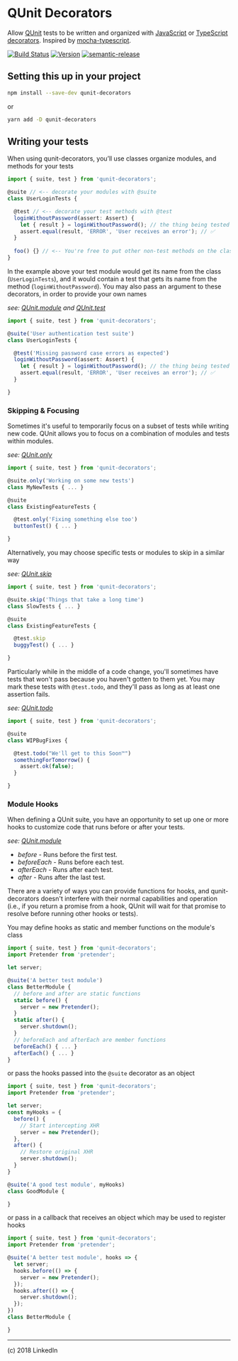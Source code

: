 # QUnit Decorators

Allow [QUnit](https://qunitjs.com/) tests to be written and organized with [JavaScript](https://github.com/tc39/proposal-decorators) or [TypeScript decorators](https://www.typescriptlang.org/docs/handbook/decorators.html). Inspired by [mocha-typescript](https://github.com/pana-cc/mocha-typescript).

[![Build Status](https://travis-ci.org/mike-north/qunit-decorators.svg?branch=master)](https://travis-ci.org/mike-north/qunit-decorators) [![Version](https://img.shields.io/npm/v/qunit-decorators.svg)](https://www.npmjs.com/package/qunit-decorators) [![semantic-release](https://img.shields.io/badge/%20%20%F0%9F%93%A6%F0%9F%9A%80-semantic--release-e10079.svg)](https://github.com/semantic-release/semantic-release)


## Setting this up in your project

```sh
npm install --save-dev qunit-decorators
```

or

```sh
yarn add -D qunit-decorators
```

## Writing your tests

When using qunit-decorators, you’ll use classes organize modules, and methods for your tests

```ts
import { suite, test } from 'qunit-decorators';

@suite // <-- decorate your modules with @suite
class UserLoginTests {

  @test // <-- decorate your test methods with @test
  loginWithoutPassword(assert: Assert) {
    let { result } = loginWithoutPassword(); // the thing being tested
    assert.equal(result, 'ERROR', 'User receives an error'); // ✅
  }
  
  foo() {} // <-- You're free to put other non-test methods on the class too!
}
```

In the example above your test module would get its name from the class (`UserLoginTests`), and it would contain a test that gets its name from the method (`loginWithoutPassword`). You may also pass an argument to these decorators, in order to provide your own names

_see: [QUnit.module](https://api.qunitjs.com/QUnit/module) and [QUnit.test](https://api.qunitjs.com/QUnit/test)_


```ts
import { suite, test } from 'qunit-decorators';

@suite('User authentication test suite')
class UserLoginTests {

  @test('Missing password case errors as expected')
  loginWithoutPassword(assert: Assert) {
    let { result } = loginWithoutPassword(); // the thing being tested
    assert.equal(result, 'ERROR', 'User receives an error'); // ✅
  }

}
```

### Skipping & Focusing

Sometimes it's useful to temporarily focus on a subset of tests while writing new code. QUnit allows you to focus on a combination of modules and tests within modules.

_see: [QUnit.only](https://api.qunitjs.com/QUnit/only)_

```ts
import { suite, test } from 'qunit-decorators';

@suite.only('Working on some new tests')
class MyNewTests { ... }

@suite
class ExistingFeatureTests {

  @test.only('Fixing something else too')
  buttonTest() { ... }

}
```

Alternatively, you may choose specific tests or modules to skip in a similar way

_see: [QUnit.skip](https://api.qunitjs.com/QUnit/skip)_

```ts
import { suite, test } from 'qunit-decorators';

@suite.skip('Things that take a long time')
class SlowTests { ... }

@suite
class ExistingFeatureTests {

  @test.skip
  buggyTest() { ... }

}
```

Particularly while in the middle of a code change, you'll sometimes have tests that won't pass because you haven't gotten to them yet. You may mark these tests with `@test.todo`, and they'll pass as long as at least one assertion fails.

_see: [QUnit.todo](https://api.qunitjs.com/QUnit/todo)_

```ts
import { suite, test } from 'qunit-decorators';

@suite
class WIPBugFixes {

  @test.todo("We'll get to this Soon™️")
  somethingForTomorrow() {
    assert.ok(false);
  }

}
```

### Module Hooks

When defining a QUnit suite, you have an opportunity to set up one or more hooks to customize code that runs before or after your tests.

_see: [QUnit.module](https://api.qunitjs.com/QUnit/module)_

* *before* - Runs before the first test.
* *beforeEach* - Runs before each test.
* *afterEach* - Runs after each test.
* *after* -	Runs after the last test.

There are a variety of ways you can provide functions for hooks, and qunit-decorators doesn't interfere with their normal capabilities and operation (i.e.,  if you return a promise from a hook, QUnit will wait for that promise to resolve before running other hooks or tests).


You may define hooks as static and member functions on the module's class

```ts
import { suite, test } from 'qunit-decorators';
import Pretender from 'pretender';

let server;

@suite('A better test module')
class BetterModule {
  // before and after are static functions
  static before() {
    server = new Pretender();
  }
  static after() {
    server.shutdown();
  }
  // beforeEach and afterEach are member functions
  beforeEach() { ... }
  afterEach() { ... }
}
```
or pass the hooks passed into the `@suite` decorator as an object

```ts
import { suite, test } from 'qunit-decorators';
import Pretender from 'pretender';

let server;
const myHooks = {
  before() {
    // Start intercepting XHR
    server = new Pretender();
  },
  after() {
    // Restore original XHR
    server.shutdown();
  }
}

@suite('A good test module', myHooks)
class GoodModule {

}
```
or pass in a callback that receives an object which may be used to register hooks

```ts
import { suite, test } from 'qunit-decorators';
import Pretender from 'pretender';

@suite('A better test module', hooks => {
  let server;
  hooks.before(() => {
    server = new Pretender();
  });
  hooks.after(() => {
    server.shutdown();
  });
})
class BetterModule {

}
```
---

(c) 2018 LinkedIn

